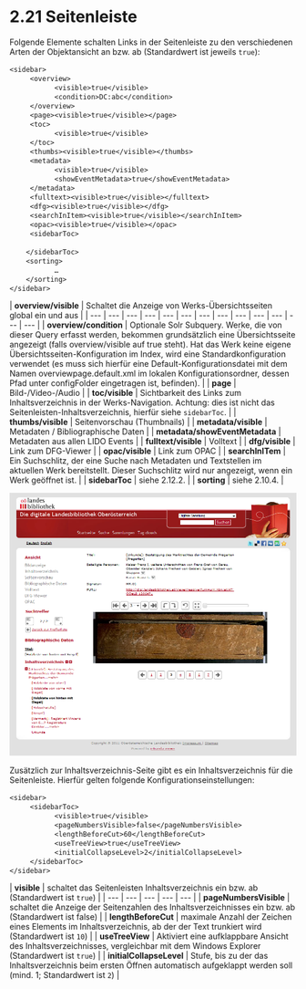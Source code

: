# 2.21 Seitenleiste

Folgende Elemente schalten Links in der Seitenleiste zu den verschiedenen Arten der Objektansicht an bzw. ab \(Standardwert ist jeweils `true`\):

```markup
<sidebar>
     <overview>
           <visible>true</visible>
           <condition>DC:abc</condition>
     </overview>
     <page><visible>true</visible></page>
     <toc>
           <visible>true</visible>
     </toc>
     <thumbs><visible>true</visible></thumbs>
     <metadata>
           <visible>true</visible>
           <showEventMetadata>true</showEventMetadata>
     </metadata>
     <fulltext><visible>true</visible></fulltext>
     <dfg><visible>true</visible></dfg>
     <searchInItem><visible>true</visible></searchInItem>
     <opac><visible>true</visible></opac>
     <sidebarToc>
 
    </sidebarToc>
    <sorting>
           …
    </sorting>
</sidebar>
```



| **overview/visible** | Schaltet die Anzeige von Werks-Übersichtsseiten global ein und aus |
| --- | --- | --- | --- | --- | --- | --- | --- | --- | --- | --- | --- | --- |
| **overview/condition** | Optionale Solr Subquery. Werke, die von dieser Query erfasst werden, bekommen grundsätzlich eine Übersichtsseite angezeigt \(falls overview/visible auf true steht\). Hat das Werk keine eigene Übersichtsseiten-Konfiguration im Index, wird eine Standardkonfiguration verwendet \(es muss sich hierfür eine Default-Konfigurationsdatei mit dem Namen overviewpage.default.xml im lokalen Konfigurationsordner, dessen Pfad unter configFolder eingetragen ist, befinden\). |
| **page** | Bild-/Video-/Audio |
| **toc/visible** | Sichtbarkeit des Links zum Inhaltsverzeichnis in der Werks-Navigation. Achtung: dies ist nicht das Seitenleisten-Inhaltsverzeichnis, hierfür siehe `sidebarToc`. |
| **thumbs/visible** | Seitenvorschau \(Thumbnails\) |
| **metadata/visible** | Metadaten / Bibliographische Daten |
| **metadata/showEventMetadata** | Metadaten aus allen LIDO Events |
| **fulltext/visible** | Volltext |
| **dfg/visible** | Link zum DFG-Viewer |
| **opac/visible** | Link zum OPAC |
| **searchInITem** | Ein Suchschlitz, der eine Suche nach Metadaten und Textstellen im aktuellen Werk bereitstellt. Dieser Suchschlitz wird nur angezeigt, wenn ein Werk geöffnet ist.  |
| **sidebarToc** | siehe 2.12.2. |
| **sorting** | siehe 2.10.4. |

![](../.gitbook/assets/seitenleiste221.png)

Zusätzlich zur Inhaltsverzeichnis-Seite gibt es ein Inhaltsverzeichnis für die Seitenleiste. Hierfür gelten folgende Konfigurationseinstellungen:

```markup
<sidebar>
     <sidebarToc>
           <visible>true</visible>
           <pageNumbersVisible>false</pageNumbersVisible>
           <lengthBeforeCut>60</lengthBeforeCut>
           <useTreeView>true</useTreeView>
           <initialCollapseLevel>2</initialCollapseLevel>
     </sidebarToc>
</sidebar>
```



| **visible** | schaltet das Seitenleisten Inhaltsverzeichnis ein bzw. ab \(Standardwert ist `true`\) |
| --- | --- | --- | --- | --- |
| **pageNumbersVisible**  | schaltet die Anzeige der Seitenzahlen des Inhaltsverzeichnisses ein bzw. ab \(Standardwert ist false\) |
| **lengthBeforeCut**  | maximale Anzahl der Zeichen eines Elements im Inhaltsverzeichnis, ab der der Text trunkiert wird \(Standardwert ist `10`\) |
| **useTreeView**  | Aktiviert eine aufklappbare Ansicht des Inhaltsverzeichnisses, vergleichbar mit dem Windows Explorer \(Standardwert ist `true`\) |
| **initialCollapseLevel**  | Stufe, bis zu der das Inhaltsverzeichnis beim ersten Öffnen automatisch aufgeklappt werden soll \(mind. 1; Standardwert ist `2`\) |

